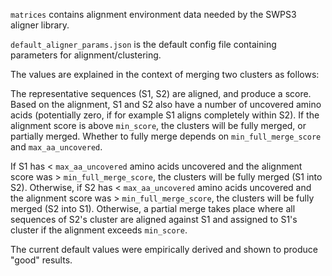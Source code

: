
`matrices` contains alignment environment data needed by the SWPS3 aligner library. 

`default_aligner_params.json` is the default config file containing parameters for alignment/clustering. 

The values are explained in the context of merging two clusters as follows:

The representative sequences (S1, S2) are aligned, and produce a score. 
Based on the alignment, S1 and S2 also have a number of uncovered amino acids (potentially zero, if for example S1 aligns completely within S2).
If the alignment score is above `min_score`, the clusters will be fully merged, or partially merged. 
Whether to fully merge depends on `min_full_merge_score` and `max_aa_uncovered`. 

If S1 has < `max_aa_uncovered` amino acids uncovered and the alignment score was > `min_full_merge_score`, the clusters will be fully merged (S1 into S2).
Otherwise, if S2 has < `max_aa_uncovered` amino acids uncovered and the alignment score was > `min_full_merge_score`, the clusters will be fully merged (S2 into S1).
Otherwise, a partial merge takes place where all sequences of S2's cluster are aligned against S1 and assigned to S1's cluster if the alignment exceeds `min_score`. 

The current default values were empirically derived and shown to produce "good" results. 

